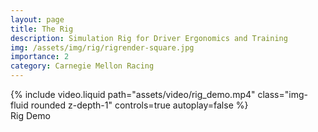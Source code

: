 ```yaml
---
layout: page
title: The Rig
description: Simulation Rig for Driver Ergonomics and Training
img: /assets/img/rig/rigrender-square.jpg
importance: 2
category: Carnegie Mellon Racing
---
```


<div class="row mt-3">
    <div class="col-sm mt-3 mt-md-0">
        {% include video.liquid path="assets/video/rig_demo.mp4" class="img-fluid rounded z-depth-1" controls=true autoplay=false %}
    </div>
</div>
<div class="caption">
    Rig Demo
</div>
